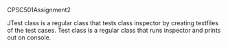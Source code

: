 CPSC501Assignment2

JTest class is a regular class that tests class inspector by creating textfiles of the test cases.
Test class is a regular class that runs inspector and prints out on console.
